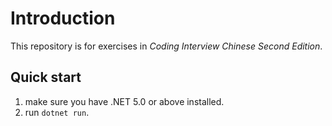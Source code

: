 ﻿# Introduction

This repository is for exercises in *Coding Interview Chinese Second Edition*.

## Quick start

1. make sure you have .NET 5.0 or above installed.
2. run `dotnet run`.
